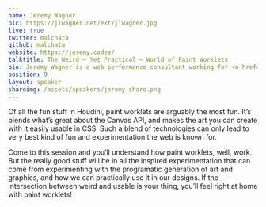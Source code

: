 ```yaml
---
name: Jeremy Wagner
pic: https://jlwagner.net/ext/jlwagner.jpg
live: true
twitter: malchata
github: malchata
website: https://jeremy.codes/
talktitle: The Weird — Yet Practical — World of Paint Worklets
bio: Jeremy Wagner is a web performance consultant working for <a href="https://siteimprove.com/" target="_blank">Siteimprove</a> in The United States. He frequently <a href="https://speaking.jeremy.codes/" target="_blank">speaks</a> and <a href="https://jeremy.codes/writing/" target="_blank">writes</a> about the web, and the importance of making it faster and more usable for everyone, everywhere.
position: 9
layout: speaker
shareimg: /assets/speakers/jeremy-share.png
---
```


Of all the fun stuff in Houdini, paint worklets are arguably the most fun. It’s blends what’s great about the Canvas API, and makes the art you can create with it easily usable in CSS. Such a blend of technologies can only lead to very best kind of fun and experimentation the web is known for.

Come to this session and you’ll understand how paint worklets, well, work. But the really good stuff will be in all the inspired experimentation that can come from experimenting with the programatic generation of art and graphics, and how we can practically use it in our designs. If the intersection between weird and usable is your thing, you’ll feel right at home with paint worklets!
